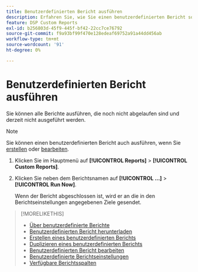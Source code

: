 ```yaml
---
title: Benutzerdefinierten Bericht ausführen
description: Erfahren Sie, wie Sie einen benutzerdefinierten Bericht sofort ausführen können.
feature: DSP Custom Reports
exl-id: b256803d-45f9-445f-bf42-22cc7ce76792
source-git-commit: f9a93bf99f470e128edeaf69752a91a44dd456ab
workflow-type: tm+mt
source-wordcount: '91'
ht-degree: 0%

---
```


# Benutzerdefinierten Bericht ausführen

Sie können alle Berichte ausführen, die noch nicht abgelaufen sind und derzeit nicht ausgeführt werden.

>[!NOTE]
>
>Sie können einen benutzerdefinierten Bericht auch ausführen, wenn Sie [&#x200B; erstellen](report-create.md) oder [bearbeiten](report-edit.md).

1. Klicken Sie im Hauptmenü auf **[!UICONTROL Reports]** > **[!UICONTROL Custom Reports]**.

1. Klicken Sie neben dem Berichtsnamen auf **[!UICONTROL ...]** > **[!UICONTROL Run Now]**.

   Wenn der Bericht abgeschlossen ist, wird er an die in den Berichtseinstellungen angegebenen Ziele gesendet.

>[!MORELIKETHIS]
>
>* [Über benutzerdefinierte Berichte](/help/dsp/reports/report-about.md)
>* [Benutzerdefinierten Bericht herunterladen](/help/dsp/reports/report-download.md)
>* [Erstellen eines benutzerdefinierten Berichts](/help/dsp/reports/report-create.md)
>* [Duplizieren eines benutzerdefinierten Berichts](/help/dsp/reports/report-copy.md)
>* [Benutzerdefinierten Bericht bearbeiten](/help/dsp/reports/report-edit.md)
>* [Benutzerdefinierte Berichtseinstellungen](/help/dsp/reports/report-settings.md)
>* [Verfügbare Berichtsspalten](/help/dsp/reports/report-columns.md)
